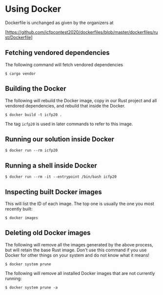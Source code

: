 # Using Docker

Dockerfile is unchanged as given by the organizers at 

[https://github.com/icfpcontest2020/dockerfiles/blob/master/dockerfiles/rust/Dockerfile]

## Fetching vendored dependencies

The following command will fetch vendored dependencies

    $ cargo vendor

## Building the Docker 

The following will rebuild the Docker image, copy in our Rust project and all
vendored dependencies, and rebuild that inside the Docker.

    $ docker build -t icfp20 .

The tag `icfp20` is used in later commands to refer to this image.

## Running our solution inside Docker

    $ docker run --rm icfp20

## Running a shell inside Docker

    $ docker run --rm -it --entrypoint /bin/bash icfp20

## Inspecting built Docker images

This will list the ID of each image. The top one is usually the one you most
recently built:

    $ docker images

## Deleting old Docker images

The following will remove all the images generated by the above process, but
will retain the base Rust image. Don't use this command if you use Docker for
other things on your system and do not know what it means!

    $ docker system prune

The following will remove all installed Docker images that are not currently running:

    $ docker system prune -a
